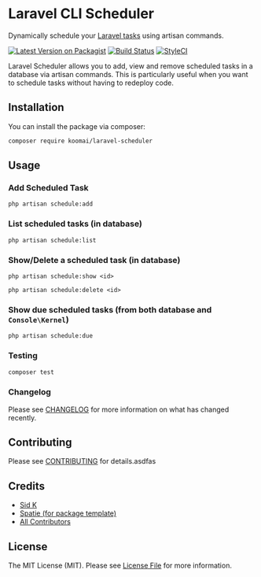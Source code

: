 # Laravel CLI Scheduler

Dynamically schedule your [Laravel tasks](https://laravel.com/docs/scheduling) using artisan commands.

[![Latest Version on Packagist](https://img.shields.io/packagist/v/koomai/laravel-scheduler.svg?style=flat-square)](https://packagist.org/packages/koomai/laravel-cli-scheduler)
[![Build Status](https://travis-ci.org/koomai/laravel-cli-scheduler.svg?branch=master)](https://travis-ci.org/koomai/laravel-cli-scheduler)
[![StyleCI](https://github.styleci.io/repos/209784774/shield?branch=master)](https://github.styleci.io/repos/209784774)

Laravel Scheduler allows you to add, view and remove scheduled tasks in a database via artisan commands. This is particularly useful when you want to schedule tasks without having to redeploy code. 

## Installation

You can install the package via composer:

```bash
composer require koomai/laravel-scheduler
```

## Usage

### Add Scheduled Task

`php artisan schedule:add`

### List scheduled tasks (in database)

`php artisan schedule:list`

### Show/Delete a scheduled task (in database)

`php artisan schedule:show <id>`

`php artisan schedule:delete <id>`

### Show due scheduled tasks (from both database and `Console\Kernel`)

`php artisan schedule:due`

### Testing

``` bash
composer test
```

### Changelog

Please see [CHANGELOG](CHANGELOG.md) for more information on what has changed recently.

## Contributing

Please see [CONTRIBUTING](CONTRIBUTING.md) for details.asdfas

## Credits

- [Sid K](https://github.com/koomai)
- [Spatie (for package template)](https://github.com/spatie/skeleton-php)
- [All Contributors](../../contributors)

## License

The MIT License (MIT). Please see [License File](LICENSE.md) for more information.
